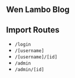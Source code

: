 ## Wen Lambo Blog

## Import Routes

- `/login`
- `/[username]`
- `/[username]/[id]`
- `/admin`
- `/admin/[id]`
